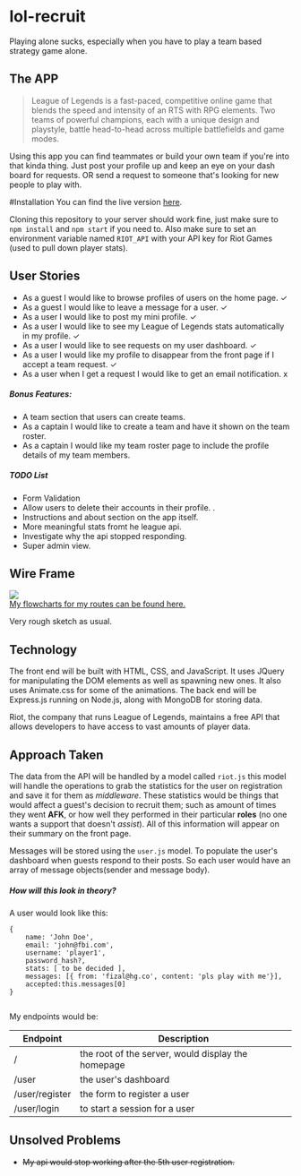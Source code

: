 # lol-recruit


Playing alone sucks, especially when you have to play a team based strategy game alone.  

## The APP

> League of Legends is a fast-paced, competitive online game that blends  the speed and intensity of an RTS with RPG elements. Two teams of powerful champions, each with a unique design and playstyle, battle head-to-head across multiple battlefields and game modes.  

Using this app you can find teammates or build your own team if you're into that kinda thing. Just post your profile up and keep an eye on your dash board for requests. OR send a request to someone that's looking for new people to play with. 

#Installation
You can find the live version [here](https://lol-recruit.herokuapp.com/). 

Cloning this repository to your server should work fine, just make sure to ```npm install``` and ```npm start``` if you need to. Also make sure to set an environment variable named ```RIOT_API``` with your API key for Riot Games (used to pull down player stats).  

## User Stories
* As a guest I would like to browse profiles of users on the home page. ✓
* As a guest I would like to leave a message for a user. ✓
* As a user I would like to post my mini profile. ✓
* As a user I would like to see my League of Legends stats automatically  in my profile. ✓
* As a user I would like to see requests on my user dashboard. ✓
* As a user I would like my profile to disappear from the front page if I accept a team request. ✓
* As a user when I get a request I would like to get an email notification. x

##### Bonus Features:

* A team section that users can create teams.  
* As a captain I would like to create a team and have it shown on the team roster. 
* As a captain I would like my team roster page to include the profile details of my team members.

##### TODO List

* Form Validation
* Allow users to delete their accounts in their profile. .
* Instructions and about section on the app itself. 
* More meaningful stats fromt he league api.
* Investigate why the api stopped responding. 
* Super admin view. 



## Wire Frame
![](http://i.imgur.com/eho5n5H.jpg)
<br>
[My flowcharts for my routes can be found here.](http://imgur.com/a/uNXkQ)

 Very rough sketch as usual.  
 
## Technology
The front end will be built with HTML, CSS, and JavaScript. It uses JQuery for manipulating the DOM elements as well as spawning new ones. It also uses Animate.css for some of the animations. The back end will be Express.js running on Node.js, along with MongoDB for storing data. 

Riot, the company that runs League of Legends, maintains a free API that allows developers to have access to vast amounts of player data. 


## Approach Taken
The data from the API will be handled by a model called ```riot.js``` this model will handle the operations to grab the statistics for the user on registration and save it for them as *middleware*. These statistics would be things that would affect a guest's decision to recruit them; such as amount of times they went **AFK**, or how well they performed in their particular **roles** (no one wants a support that doesn't *assist*). All of this information will appear on their summary on the front page. 

Messages will be stored using the ```user.js``` model. To populate the user's dashboard when guests respond to their posts. So each user would have an array of message objects(sender and message body).  

##### How will this look in theory?

A user would look like this:

```
{
	name: 'John Doe',
	email: 'john@fbi.com',
	username: 'player1',
	password_hash?,
	stats: [ to be decided ],
	messages: [{ from: 'fizal@hg.co', content: 'pls play with me'}],
	accepted:this.messages[0]	
}


```

My endpoints would be: 

|Endpoint|Description|   
|---|---|
|/|the root of the server, would display the homepage|   
|/user|the user's dashboard|   
|/user/register|the form to register a user |
|/user/login|to start a session for a user|


## Unsolved Problems

* ~~My api would stop working after the 5th user registration.~~



